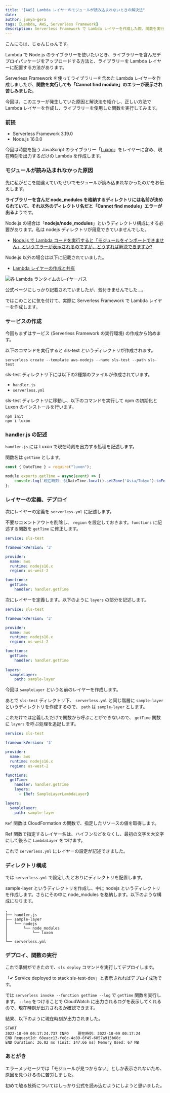 ```yaml
---
title: "[AWS] Lambda レイヤーのモジュールが読み込まれないときの解決法"
date: 
author: junya-gera
tags: [Lambda, AWS, Serverless Framework]
description: Serverless Framework で Lambda レイヤーを作成した際、関数を実行したらモジュールが読み込まれない場合の解決方法を解説します。
---
```


こんにちは、じゅんじゅんです。

Lambda で Node.js のライブラリーを使いたいとき、ライブラリーを含んだデプロイパッケージをアップロードする方法と、ライブラリーを Lambda レイヤーに配置する方法があります。

Serverless Framework を使ってライブラリーを含めた Lambda レイヤーを作成しましたが、**関数を実行しても「Cannot find module」のエラーが表示され苦しみました**。

今回は、このエラーが発生していた原因と解決法を紹介し、正しい方法で Lambda レイヤーを作成し、ライブラリーを使用した関数を実行してみます。

### 前提
- Serverless Framework 3.19.0
- Node.js 16.0.0

今回は時間を扱う JavaScript のライブラリー「[Luxon](https://moment.github.io/luxon/#/)」をレイヤーに含め、現在時刻を出力するだけの Lambda を作成します。

### モジュールが読み込まれなかった原因

先に私がどこを間違えていたせいでモジュールが読み込まれなかったのかをお伝えします。

**ライブラリーを含んだ node_modules を格納するディレクトリには名前が決められていて、それ以外のディレクトリ名だと「Cannot find module」エラーが出る**ようです。

Node.js の場合は「**nodejs/node_modules**」というディレクトリ構成にする必要があります。私は nodejs ディレクトリが用意できていませんでした。

- [Node.js で Lambda コードを実行すると「モジュールをインポートできません」というエラーが表示されるのですが、どうすれば解決できますか?](https://aws.amazon.com/jp/premiumsupport/knowledge-center/lambda-import-module-error-nodejs/)

Node.js 以外の場合は以下に記載されていました。

- [Lambda レイヤーの作成と共有](https://docs.aws.amazon.com/ja_jp/lambda/latest/dg/configuration-layers.html)

![各 Lambda ランタイムのレイヤーパス](images/2022-10-09_00h50_47.png "各 Lambda ランタイムのレイヤーパス")

公式ページにしっかり記載されていましたが、気付きませんでした...。

ではこのことに気を付けて、実際に Serverless Framework で Lambda レイヤーを作成します。

### サービスの作成

今回もまずはサービス (Serverless Framework の実行環境) の作成から始めます。

以下のコマンドを実行すると sls-test というディレクトリが作成されます。

`serverless create --template aws-nodejs --name sls-test --path sls-test`

sls-test ディレクトリ下には以下の2種類のファイルが作成されています。

- `handler.js`
- `serverless.yml`

sls-test ディレクトリに移動し、以下のコマンドを実行して npm の初期化と Luxon のインストールを行います。

```
npm init
npm i luxon
```

### handler.js の記述

`handler.js` には Luxon で現在時刻を出力する処理を記述します。

関数名は `getTime` とします。

```js
const { DateTime } = require("luxon");

module.exports.getTime = async(event) => {
    console.log(`現在時刻: ${DateTime.local().setZone('Asia/Tokyo').toFormat('yyyy-MM-dd HH:mm:ss')}`);
};
```

### レイヤーの定義、デプロイ

次にレイヤーの定義を `serverless.yml` に記述します。

不要なコメントアウトを削除し、 `region` を設定しておきます。`functions` に記述する関数を `getTime` に修正します。

```yml{8,11,12}:title=serverless.yml
service: sls-test

frameworkVersion: '3'

provider:
  name: aws
  runtime: nodejs16.x
  region: us-west-2

functions:
  getTime:
    handler: handler.getTime
```

次にレイヤーを定義します。以下のように `layers` の部分を記述します。

```yml{14-16}:title=serverless.yml
service: sls-test

frameworkVersion: '3'

provider:
  name: aws
  runtime: nodejs16.x
  region: us-west-2

functions:
  getTime:
    handler: handler.getTime
    
layers:
  sampleLayer:
    path: sample-layer
```

今回は `sampleLayer` という名前のレイヤーを作成します。

あとで `sls-test` ディレクトリ下、 `serverless.yml` と同じ階層に `sample-layer` というディレクトリを作成するので、 `path` は `sample-layer` とします。

これだけでは定義しただけで関数から呼ぶことができないので、 `getTime` 関数に `layers` を呼ぶ処理を追記します。

```yml{13-14}:title=serverless.yml
service: sls-test

frameworkVersion: '3'

provider:
  name: aws
  runtime: nodejs16.x
  region: us-west-2

functions:
  getTime:
    handler: handler.getTime
    layers:
      - {Ref: SampleLayerLambdaLayer}

layers:
  samplelayer:
    path: sample-layer
```

`Ref` 関数は CloudFormation の関数で、指定したリソースの値を取得します。

Ref 関数で指定するレイヤー名は、ハイフンなどをなくし、最初の文字を大文字にして後ろに `LambdaLayer` をつけます。

これで `serverless.yml` にレイヤーの設定が記述できました。

### ディレクトリ構成

では `serverless.yml` で設定したとおりにディレクトリを配置します。

sample-layer というディレクトリを作成し、中に nodejs というディレクトリを作成します。さらにその中に node_modules を格納します。以下のような構成になります。

```
.
├── handler.js
├── sample-layer
│   └── nodejs
│       └── node_modules
│           └── luxon
│
└── serverless.yml
```

### デプロイ、関数の実行

これで準備ができたので、`sls deploy` コマンドを実行してデプロイします。

「✔ Service deployed to stack sls-test-dev」と表示されればデプロイ成功です。

では `serverless invoke --function getTime --log` で `getTime` 関数を実行します。 `--log` をつけることで CloudWatch に出力されるログを表示してくれるので、現在時刻が出力されるか確認できます。

結果、以下のように現在時刻が出力されました。

```
START
2022-10-09 00:17:24.737 INFO    現在時刻: 2022-10-09 00:17:24
END RequestId: 68eacc13-fe8c-4c89-8f45-6057a915b68c
END Duration: 36.02 ms (init: 147.66 ms) Memory Used: 67 MB
```

### あとがき

エラーメッセージでは「モジュールが見つからない」としか表示されないため、原因を見つけるのに苦労しました。

初めて触る技術についてはしっかり公式を読み込むようにしようと思いました。